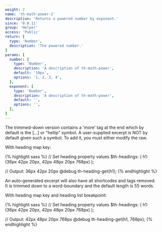 ```yaml
---
weight: 2
name: 'th-math-power-2'
description: 'Returns a powered number by exponent.'
since: '0.0.11'
group: 'Helper'
access: 'Public'
return: [
  type: 'Number',
  description: 'The powered number.'
]
params: [
  number: [
    type: 'Number',
    description: 'A description of th-math-power',
    default: '10px',
    options: '1, 2, 3, 4',
  ],
  exponent: [
    type: 'Number',
    description: 'A description of th-math-power',
    default: '',
    options: '',
  ],
]
---
```

The trimmed-down version contains a 'more' tag at the end which by default is the […] or "hellip" symbol. A user-supplied excerpt is NOT by default given such a symbol. To add it, you must either modify the raw.

With heading map key:

{% highlight sass %}
// Set heading property values
$th-headings: ( h1: (36px 42px 20px, 42px 48px 20px 768px) );

// Output: 36px 42px 20px
@debug th-heading-get(h1);
{% endhighlight %}

An auto-generated excerpt will also have all shortcodes and tags removed. It is trimmed down to a word-boundary and the default length is 55 words.

With heading map key and heading list breakpoint:

{% highlight sass %}
// Set heading property values
$th-headings: ( h1: (36px 42px 20px, 42px 48px 20px 768px) );

// Output: 42px 48px 20px 768px
@debug th-heading-get(h1, 768px); 
{% endhighlight %}